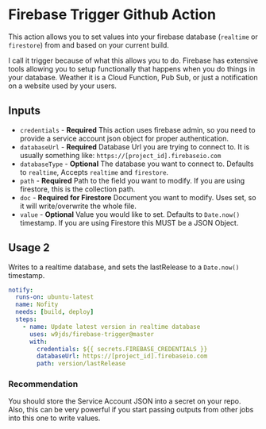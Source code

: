 # Firebase Trigger Github Action

This action allows you to set values into your firebase database (`realtime` or `firestore`) from and based on your current build.

I call it trigger because of what this allows you to do. Firebase has extensive tools allowing you to setup functionally that happens when you do things in your database. Weather it is a Cloud Function, Pub Sub, or just a notification on a website used by your users.

## Inputs

* `credentials` - **Required** This action uses firebase admin, so you need to provide a service account json object for proper authentication.
* `databaseUrl` - **Required** Database Url you are trying to connect to. It is usually something like: `https://[project_id].firebaseio.com`
* `databaseType` - **Optional** The database you want to connect to. Defaults to `realtime`, Accepts `realtime` and `firestore`.
* `path` - **Required** Path to the field you want to modify. If you are using firestore, this is the collection path.
* `doc` - **Required for Firestore** Document you want to modify. Uses set, so it will write/overwrite the whole file.
* `value` - **Optional** Value you would like to set. Defaults to `Date.now()` timestamp. If you are using Firestore this MUST be a JSON Object.

## Usage 2

Writes to a realtime database, and sets the lastRelease to a `Date.now()` timestamp.

```yaml
notify:
  runs-on: ubuntu-latest
  name: Nofity
  needs: [build, deploy]
  steps:
    - name: Update latest version in realtime database
      uses: w9jds/firebase-trigger@master
      with:
        credentials: ${{ secrets.FIREBASE_CREDENTIALS }}
        databaseUrl: https://[project_id].firebaseio.com
        path: version/lastRelease
```

### Recommendation

You should store the Service Account JSON into a secret on your repo. Also, this can be very powerful if you start passing outputs from other jobs into this one to write values.
